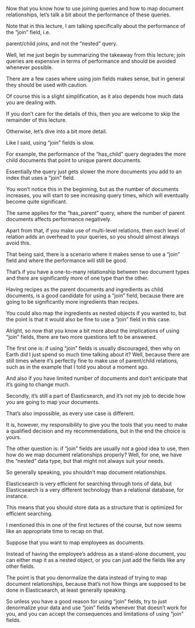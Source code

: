 Now that you know how to use joining queries and how to map document relationships, let’s talk a bit about the performance of these queries.

Note that in this lecture, I am talking specifically about the performance of the “join” field, i.e.

parent/child joins, and not the “nested” query.

Well, let me just begin by summarizing the takeaway from this lecture; join queries are expensive in terms of performance and should be avoided whenever possible.

There are a few cases where using join fields makes sense, but in general they should be used with caution.

Of course this is a slight simplification, as it also depends how much data you are dealing with.

If you don’t care for the details of this, then you are welcome to skip the remainder of this lecture.

Otherwise, let’s dive into a bit more detail.

Like I said, using “join” fields is slow.

For example, the performance of the “has_child” query degrades the more child documents that point to unique parent documents.

Essentially the query just gets slower the more documents you add to an index that uses a “join” field.

You won’t notice this in the beginning, but as the number of documents increases, you will start to see increasing query times, which will eventually become quite significant.

The same applies for the “has_parent” query, where the number of parent documents affects performance negatively.

Apart from that, if you make use of multi-level relations, then each level of relation adds an overhead to your queries, so you should almost always avoid this.

That being said, there is a scenario where it makes sense to use a “join” field and where the performance will still be good.

That’s if you have a one-to-many relationship between two document types and there are significantly more of one type than the other.

Having recipes as the parent documents and ingredients as child documents, is a good candidate for using a “join” field, because there are going to be significantly more ingredients than recipes.

You could also map the ingredients as nested objects if you wanted to, but the point is that it would also be fine to use a “join” field in this case.

Alright, so now that you know a bit more about the implications of using “join” fields, there are two more questions left to be answered.

The first one is: if using “join” fields is usually discouraged, then why on Earth did I just spend so much time talking about it? Well, because there are still times where it’s perfectly fine to make use of parent/child relations, such as in the example that I told you about a moment ago.

And also if you have limited number of documents and don’t anticipate that it’s going to change much.

Secondly, it’s still a part of Elasticsearch, and it’s not my job to decide how you are going to map your documents.

That’s also impossible, as every use case is different.

It is, however, my responsibility to give you the tools that you need to make a qualified decision and my recommendations, but in the end the choice is yours.

The other question is: if “join” fields are usually not a good idea to use, then how do we map document relationships properly? Well, for one, we have the “nested” data type, but that might not always suit your needs.

So generally speaking, you shouldn’t map document relationships.

Elasticsearch is very efficient for searching through tons of data, but Elasticsearch is a very different technology than a relational database, for instance.

This means that you should store data as a structure that is optimized for efficient searching.

I mentioned this in one of the first lectures of the course, but now seems like an appropriate time to recap on that.

Suppose that you want to map employees as documents.

Instead of having the employee’s address as a stand-alone document, you can either map it as a nested object, or you can just add the fields like any other fields.

The point is that you denormalize the data instead of trying to map document relationships, because that’s not how things are supposed to be done in Elasticsearch, at least generally speaking.

So unless you have a good reason for using “join” fields, try to just denormalize your data and use “join” fields whenever that doesn’t work for you, and you can accept the consequences and limitations of using “join” fields.

